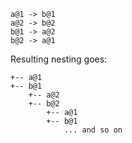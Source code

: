 ```
a@1 -> b@1
a@2 -> b@2
b@1 -> a@2
b@2 -> a@1
```

Resulting nesting goes:

```
+-- a@1
+-- b@1
    +-- a@2
    +-- b@2
        +-- a@1
        +-- b@1
            ... and so on
```
